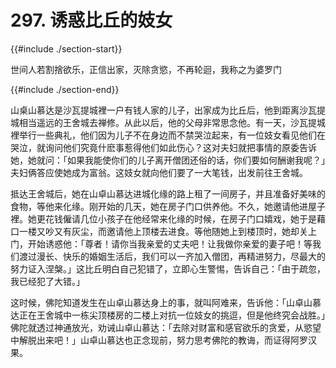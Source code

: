 # 297. 诱惑比丘的妓女
{{#include ./section-start}}

世间人若割捨欲乐，正信出家，灭除贪慾，不再轮迴，我称之为婆罗门

{{#include ./section-end}}

山桌山慕达是沙瓦提城裡一户有钱人家的儿子，出家成为比丘后，他到距离沙瓦提城相当遥远的王舍城去禅修。从此以后，他的父母非常思念他。有一天，沙瓦提城裡举行一些典礼，他们因为儿子不在身边而不禁哭泣起来，有一位妓女看见他们在哭泣，就询问他们究竟什麽事惹得他们如此伤心？这对夫妇就把事情的原委告诉她，她就问：「如果我能使你们的儿子离开僧团还俗的话，你们要如何酬谢我呢？」夫妇俩答应使她成为富翁。这妓女就向他们要了一大笔钱，出发前往王舍城。

抵达王舍城后，她在山卓山慕达进城化缘的路上租了一间房子，并且准备好美味的食物，等他来化缘。刚开始的几天，她在房子门口供养他。不久，她邀请他进屋子裡。她更花钱僱请几位小孩子在他经常来化缘的时候，在房子门口嬉戏，她于是藉口一楼又吵又有灰尘，而邀请他上顶楼去进食。等他随她上到楼顶时，她却关上门，开始诱惑他：「尊者！请你当我亲爱的丈夫吧！让我做你亲爱的妻子吧！等我们渡过漫长、快乐的婚姻生活后，我们可以一齐加入僧团，再精进努力，尽最大的努力证入涅槃。」这比丘明白自己犯错了，立即心生警惕，告诉自己：「由于疏忽，我已经犯了大错。」

这时候，佛陀知道发生在山卓山慕达身上的事，就叫阿难来，告诉他：「山卓山慕达正在王舍城中一栋尖顶楼房的二楼上对抗一位妓女的挑逗，但是他终究会战胜。」佛陀就透过神通放光，劝诫山卓山慕达：「去除对财富和感官欲乐的贪爱，从慾望中解脱出来吧！」山卓山慕达也正念现前，努力思考佛陀的教诲，而证得阿罗汉果。

